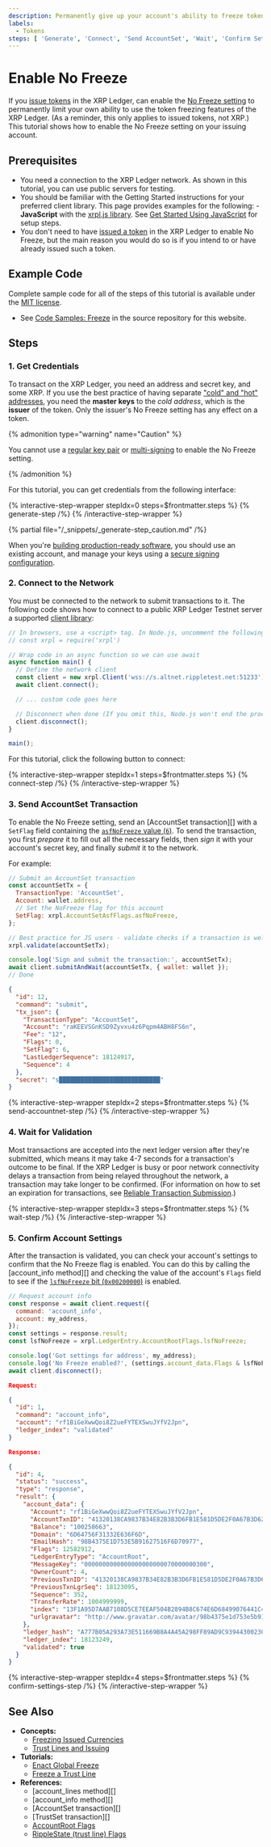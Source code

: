 ```yaml
---
description: Permanently give up your account's ability to freeze tokens it issues.
labels:
  - Tokens
steps: [ 'Generate', 'Connect', 'Send AccountSet', 'Wait', 'Confirm Settings' ]
---
```


<!-- Source for this specific tutorial's interactive bits: -->
<script src="/js/interactive-tutorial.js"></script>
<script src="/js/tutorials/enable-no-freeze.js"></script>

# Enable No Freeze

If you [issue tokens](issued-currencies.html) in the XRP Ledger, can enable the
[No Freeze setting](freezes.html#no-freeze) to permanently limit your own ability to use the token freezing
features of the XRP Ledger. (As a reminder, this only applies to issued tokens, not XRP.) This tutorial shows
how to enable the No Freeze setting on your issuing account.

## Prerequisites

- You need a connection to the XRP Ledger network. As shown in this tutorial, you can use public servers for testing.
- You should be familiar with the Getting Started instructions for your preferred client library. This page provides
  examples for the following: - **JavaScript** with the [xrpl.js library](https://github.com/XRPLF/xrpl.js/). See
  [Get Started Using JavaScript](get-started-using-javascript.html) for setup steps.
- You don't need to have [issued a token](issue-a-fungible-token.html) in the XRP Ledger to enable No Freeze,
  but the main reason you would do so is if you intend to or have already issued such a token.

## Example Code

Complete sample code for all of the steps of this tutorial is available under
the [MIT license](https://github.com/XRPLF/xrpl-dev-portal/blob/master/LICENSE).

- See [Code Samples: Freeze](https://github.com/XRPLF/xrpl-dev-portal/tree/master/content/_code-samples/freeze/) in
  the source repository for this website.

## Steps

### 1. Get Credentials

To transact on the XRP Ledger, you need an address and secret key, and some XRP. If you use the best practice
of having separate ["cold" and "hot" addresses](issuing-and-operational-addresses.html), you need the
**master keys** to the _cold address_, which is the **issuer** of the token. Only the issuer's No Freeze
setting has any effect on a token.

{% admonition type="warning" name="Caution" %}

You cannot use a [regular key pair](cryptographic-keys.html) or [multi-signing](multi-signing.html)
to enable the No Freeze setting.

{% /admonition %}

For this tutorial, you can get credentials from the following interface:

{% interactive-step-wrapper stepIdx=0 steps=$frontmatter.steps %}
  {% generate-step /%}
{% /interactive-step-wrapper %}

{% partial file="/_snippets/_generate-step_caution.md" /%}

When you're [building production-ready software](production-readiness.html), you should use an existing account,
and manage your keys using a [secure signing configuration](set-up-secure-signing.html).

### 2. Connect to the Network

You must be connected to the network to submit transactions to it. The following code shows how to connect to a
public XRP Ledger Testnet server a supported [client library](client-libraries.html):

```js JavaScript
// In browsers, use a <script> tag. In Node.js, uncomment the following line:
// const xrpl = require('xrpl')

// Wrap code in an async function so we can use await
async function main() {
  // Define the network client
  const client = new xrpl.Client('wss://s.altnet.rippletest.net:51233');
  await client.connect();

  // ... custom code goes here

  // Disconnect when done (If you omit this, Node.js won't end the process)
  client.disconnect();
}

main();
```

For this tutorial, click the following button to connect:

{% interactive-step-wrapper stepIdx=1 steps=$frontmatter.steps %}
  {% connect-step /%}
{% /interactive-step-wrapper %}

### 3. Send AccountSet Transaction

To enable the No Freeze setting, send an [AccountSet transaction][] with a `SetFlag` field containing the
[`asfNoFreeze` value (`6`)](accountset.html#accountset-flags). To send the transaction, you first _prepare_
it to fill out all the necessary fields, then _sign_ it with your account's secret key, and finally _submit_
it to the network.

For example:

```js JavaScript
// Submit an AccountSet transaction
const accountSetTx = {
  TransactionType: 'AccountSet',
  Account: wallet.address,
  // Set the NoFreeze flag for this account
  SetFlag: xrpl.AccountSetAsfFlags.asfNoFreeze,
};

// Best practice for JS users - validate checks if a transaction is well-formed
xrpl.validate(accountSetTx);

console.log('Sign and submit the transaction:', accountSetTx);
await client.submitAndWait(accountSetTx, { wallet: wallet });
// Done
```

```json WebSocket
{
  "id": 12,
  "command": "submit",
  "tx_json": {
    "TransactionType": "AccountSet",
    "Account": "raKEEVSGnKSD9Zyvxu4z6Pqpm4ABH8FS6n",
    "Fee": "12",
    "Flags": 0,
    "SetFlag": 6,
    "LastLedgerSequence": 18124917,
    "Sequence": 4
  },
  "secret": "s████████████████████████████"
}
```

{% interactive-step-wrapper stepIdx=2 steps=$frontmatter.steps %}
{% send-accountnet-step /%}
{% /interactive-step-wrapper %}

### 4. Wait for Validation

Most transactions are accepted into the next ledger version after they're submitted, which means
it may take 4-7 seconds for a transaction's outcome to be final. If the XRP Ledger is busy or poor network
connectivity delays a transaction from being relayed throughout the network, a transaction may take longer
to be confirmed. (For information on how to set an expiration for transactions, see
[Reliable Transaction Submission](reliable-transaction-submission.html).)

{% interactive-step-wrapper stepIdx=3 steps=$frontmatter.steps %}
  {% wait-step /%}
{% /interactive-step-wrapper %}

### 5. Confirm Account Settings

After the transaction is validated, you can check your account's settings to confirm that the No Freeze
flag is enabled. You can do this by calling the [account_info method][] and checking the value of the account's
`Flags` field to see if the [`lsfNoFreeze` bit (`0x00200000`)](accountroot.html#accountroot-flags) is enabled.

```js JavaScript
// Request account info
const response = await client.request({
  command: 'account_info',
  account: my_address,
});
const settings = response.result;
const lsfNoFreeze = xrpl.LedgerEntry.AccountRootFlags.lsfNoFreeze;

console.log('Got settings for address', my_address);
console.log('No Freeze enabled?', (settings.account_data.Flags & lsfNoFreeze) === lsfNoFreeze);
await client.disconnect();
```

```json WebSocket
Request:

{
  "id": 1,
  "command": "account_info",
  "account": "rf1BiGeXwwQoi8Z2ueFYTEXSwuJYfV2Jpn",
  "ledger_index": "validated"
}

Response:

{
  "id": 4,
  "status": "success",
  "type": "response",
  "result": {
    "account_data": {
      "Account": "rf1BiGeXwwQoi8Z2ueFYTEXSwuJYfV2Jpn",
      "AccountTxnID": "41320138CA9837B34E82B3B3D6FB1E581D5DE2F0A67B3D62B5B8A8C9C8D970D0",
      "Balance": "100258663",
      "Domain": "6D64756F31332E636F6D",
      "EmailHash": "98B4375E1D753E5B91627516F6D70977",
      "Flags": 12582912,
      "LedgerEntryType": "AccountRoot",
      "MessageKey": "0000000000000000000000070000000300",
      "OwnerCount": 4,
      "PreviousTxnID": "41320138CA9837B34E82B3B3D6FB1E581D5DE2F0A67B3D62B5B8A8C9C8D970D0",
      "PreviousTxnLgrSeq": 18123095,
      "Sequence": 352,
      "TransferRate": 1004999999,
      "index": "13F1A95D7AAB7108D5CE7EEAF504B2894B8C674E6D68499076441C4837282BF8",
      "urlgravatar": "http://www.gravatar.com/avatar/98b4375e1d753e5b91627516f6d70977"
    },
    "ledger_hash": "A777B05A293A73E511669B8A4A45A298FF89AD9C9394430023008DB4A6E7FDD5",
    "ledger_index": 18123249,
    "validated": true
  }
}
```

{% interactive-step-wrapper stepIdx=4 steps=$frontmatter.steps %}
{% confirm-settings-step /%}
{% /interactive-step-wrapper %}

## See Also

- **Concepts:**
  - [Freezing Issued Currencies](freezes.html)
  - [Trust Lines and Issuing](trust-lines-and-issuing.html)
- **Tutorials:**
  - [Enact Global Freeze](enact-global-freeze.html)
  - [Freeze a Trust Line](freeze-a-trust-line.html)
- **References:**
  - [account_lines method][]
  - [account_info method][]
  - [AccountSet transaction][]
  - [TrustSet transaction][]
  - [AccountRoot Flags](accountroot.html#accountroot-flags)
  - [RippleState (trust line) Flags](ripplestate.html#ripplestate-flags)

